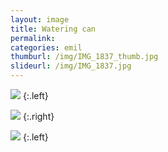 ```yaml
---
layout: image
title: Watering can
permalink: 
categories: emil
thumburl: /img/IMG_1837_thumb.jpg
slideurl: /img/IMG_1837.jpg 
---
```

![](/img/IMG_1837.jpg)
{:.left}

![](/img/IMG_1838.jpg)
{:.right}

![](/img/IMG_1835.jpg)
{:.left}
